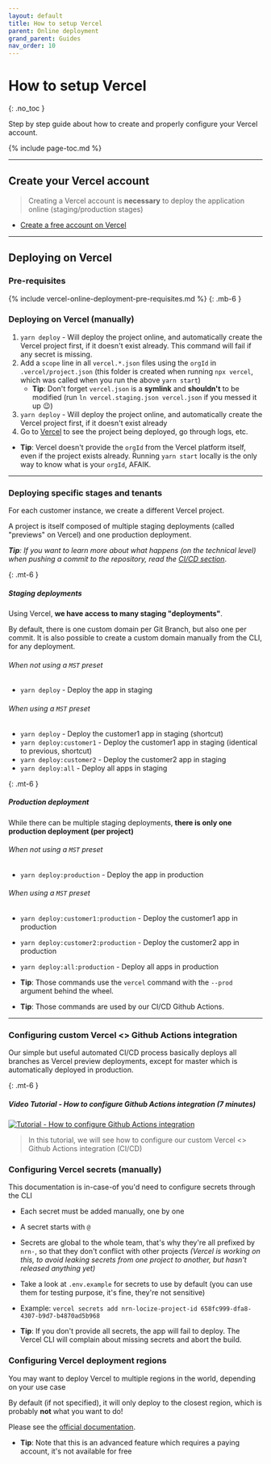 ```yaml
---
layout: default
title: How to setup Vercel
parent: Online deployment
grand_parent: Guides
nav_order: 10
---
```


# How to setup Vercel
{: .no_toc }

<div class="code-example" markdown="1">
Step by step guide about how to create and properly configure your Vercel account.
</div>

{% include page-toc.md %}

---

## Create your Vercel account

> Creating a Vercel account is **necessary** to deploy the application online (staging/production stages)

- [Create a free account on Vercel](https://vercel.com/signup?ref=unly-nrn)

---

## Deploying on Vercel

### Pre-requisites

{% include vercel-online-deployment-pre-requisites.md %}
{: .mb-6 }

### Deploying on Vercel (manually)

1. `yarn deploy` - Will deploy the project online, and automatically create the Vercel project first, if it doesn't exist already.
    This command will fail if any secret is missing.
1. Add a `scope` line in all `vercel.*.json` files using the `orgId` in `.vercel/project.json` (this folder is created when running `npx vercel`, which was called when you run the above `yarn start`)
    - **Tip**: Don't forget `vercel.json` is a **symlink** and **shouldn't** to be modified (run `ln vercel.staging.json vercel.json` if you messed it up :wink:)
1. `yarn deploy` - Will deploy the project online, and automatically create the Vercel project first, if it doesn't exist already
1. Go to [Vercel](https://vercel.com/) to see the project being deployed, go through logs, etc.

- **Tip**: Vercel doesn't provide the `orgId` from the Vercel platform itself, even if the project exists already. Running `yarn start` locally is the only way to know what is your `orgId`, AFAIK.

---

### Deploying specific stages and tenants

For each customer instance, we create a different Vercel project.

A project is itself composed of multiple staging deployments (called "previews" on Vercel) and one production deployment.

_**Tip**: If you want to learn more about what happens (on the technical level) when pushing a commit to the repository, read the [CI/CD section](../ci-cd/use-github-actions)_.

{: .mt-6 }
##### Staging deployments

Using Vercel, **we have access to many staging "deployments"**.

By default, there is one custom domain per Git Branch, but also one per commit.
It is also possible to create a custom domain manually from the CLI, for any deployment.

###### When not using a `MST` preset

- `yarn deploy` - Deploy the app in staging

###### When using a `MST` preset

- `yarn deploy` - Deploy the customer1 app in staging (shortcut)
- `yarn deploy:customer1` - Deploy the customer1 app in staging (identical to previous, shortcut)
- `yarn deploy:customer2` - Deploy the customer2 app in staging
- `yarn deploy:all` - Deploy all apps in staging

{: .mt-6 }
##### Production deployment

While there can be multiple staging deployments, **there is only one production deployment (per project)**

###### When not using a `MST` preset

- `yarn deploy:production` - Deploy the app in production

###### When using a `MST` preset

- `yarn deploy:customer1:production` - Deploy the customer1 app in production
- `yarn deploy:customer2:production` - Deploy the customer2 app in production
- `yarn deploy:all:production` - Deploy all apps in production

- **Tip**: Those commands use the `vercel` command with the `--prod` argument behind the wheel.
- **Tip**: Those commands are used by our CI/CD Github Actions.

---

### Configuring custom Vercel <> Github Actions integration

Our simple but useful automated CI/CD process basically deploys all branches as Vercel preview deployments, except for master which is automatically deployed in production.

{: .mt-6 }
##### Video Tutorial - How to configure Github Actions integration (7 minutes)

[![Tutorial - How to configure Github Actions integration](https://img.youtube.com/vi/hPQu6jgOyC0/maxresdefault.jpg)](http://youtu.be/hPQu6jgOyC0?hd=1)

> In this tutorial, we will see how to configure our custom Vercel <> Github Actions integration (CI/CD)

### Configuring Vercel secrets (manually)

This documentation is in-case-of you'd need to configure secrets through the CLI

- Each secret must be added manually, one by one
- A secret starts with `@`
- Secrets are global to the whole team, that's why they're all prefixed by `nrn-`, so that they don't conflict with other projects _(Vercel is working on this, to avoid leaking secrets from one project to another, but hasn't released anything yet)_
- Take a look at `.env.example` for secrets to use by default (you can use them for testing purpose, it's fine, they're not sensitive)
- Example: `vercel secrets add nrn-locize-project-id 658fc999-dfa8-4307-b9d7-b4870ad5b968`

- **Tip**: If you don't provide all secrets, the app will fail to deploy. The Vercel CLI will complain about missing secrets and abort the build.

### Configuring Vercel deployment regions

You may want to deploy Vercel to multiple regions in the world, depending on your use case

By default (if not specified), it will only deploy to the closest region, which is probably **not** what you want to do!

Please see the [official documentation](https://vercel.com/docs/v2/network/regions-and-providers#routing).

- **Tip**: Note that this is an advanced feature which requires a paying account, it's not available for free
